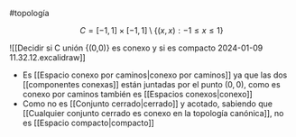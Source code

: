 #topología 

$$C=[-1,1] \times [-1,1] \setminus \{(x,x): -1 \leq x \leq 1\}$$

![[Decidir si C unión {(0,0)} es conexo y si es compacto 2024-01-09 11.32.12.excalidraw]]

- Es [[Espacio conexo por caminos|conexo por caminos]] ya que las dos [[componentes conexas]] están juntadas por el punto $(0,0)$, como es conexo por caminos también es [[Espacios conexos|conexo]]
- Como no es [[Conjunto cerrado|cerrado]] y acotado, sabiendo que [[Cualquier conjunto cerrado es conexo en la topología canónica]], no es [[Espacio compacto|compacto]] 